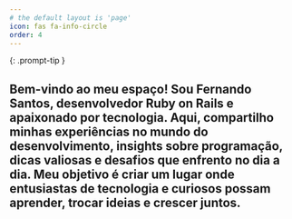 ```yaml
---
# the default layout is 'page'
icon: fas fa-info-circle
order: 4
---
```


{: .prompt-tip }
## Bem-vindo ao meu espaço! Sou Fernando Santos, desenvolvedor Ruby on Rails e apaixonado por tecnologia. Aqui, compartilho minhas experiências no mundo do desenvolvimento, insights sobre programação, dicas valiosas e desafios que enfrento no dia a dia. Meu objetivo é criar um lugar onde entusiastas de tecnologia e curiosos possam aprender, trocar ideias e crescer juntos.